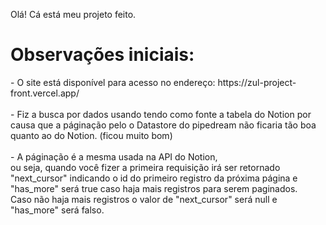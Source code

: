 Olá! Cá está meu projeto feito.

<h1>Observações iniciais:</h1>
  - O site está disponível para acesso no endereço: https://zul-project-front.vercel.app/ <br/>
  <br/>
  - Fiz a busca por dados usando tendo como fonte a tabela do Notion por causa que a páginação pelo o Datastore do pipedream não ficaria tão boa quanto ao do Notion. (ficou muito bom)<br/>
  <br/>
  - A páginação é a mesma usada na API do Notion,<br/>
    ou seja, quando você fizer a primeira requisição irá ser retornado "next_cursor" indicando o id do primeiro registro da próxima página e "has_more" será true caso haja mais registros para serem paginados.<br/>
    Caso não haja mais registros o valor de "next_cursor" será null e "has_more" será falso.

